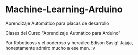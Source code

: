 # Machine-Learning-Arduino
Aprendizaje Automático para placas de desarrollo

Clases del Curso "Aprendizaje Autmático para Arduino"

Por Roboticoss
y el poderoso y hercúleo Edison Sasig! Jajaja, honestamente admiro mucho a ese men. :v
